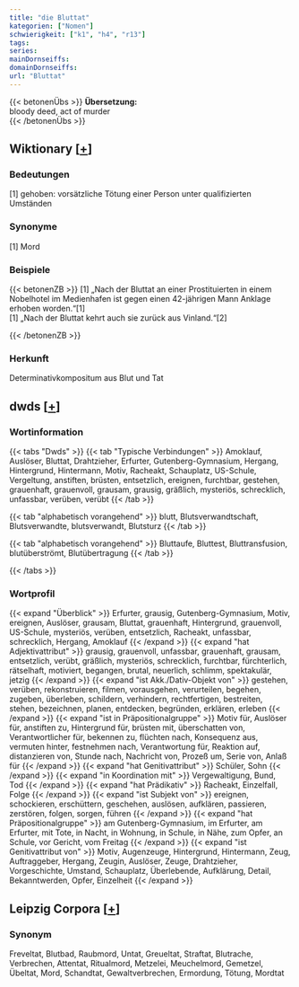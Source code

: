 ```yaml
---
title: "die Bluttat"
kategorien: ["Nomen"]
schwierigkeit: ["k1", "h4", "r13"]
tags:
series:
mainDornseiffs:
domainDornseiffs:
url: "Bluttat"
---
```


{{< betonenÜbs >}}
**Übersetzung:**  
bloody deed, act of murder  
{{< /betonenÜbs >}}

## Wiktionary [[+](https://de.wiktionary.org/wiki/Bluttat)]

### Bedeutungen
[1] gehoben: vorsätzliche Tötung einer Person unter qualifizierten Umständen  

### Synonyme
[1] Mord  

### Beispiele
{{< betonenZB >}}
[1] „Nach der Bluttat an einer Prostituierten in einem Nobelhotel im Medienhafen ist gegen einen 42-jährigen Mann Anklage erhoben worden.“[1]  
[1] „Nach der Bluttat kehrt auch sie zurück aus Vinland.“[2]  

{{< /betonenZB >}}
### Herkunft
Determinativkompositum aus Blut und Tat  



## dwds [[+](https://www.dwds.de/wb/Bluttat)]

### Wortinformation
{{< tabs "Dwds" >}}
{{< tab "Typische Verbindungen" >}}
Amoklauf, Auslöser, Bluttat, Drahtzieher, Erfurter, Gutenberg-Gymnasium, Hergang, Hintergrund, Hintermann, Motiv, Racheakt, Schauplatz, US-Schule, Vergeltung, anstiften, brüsten, entsetzlich, ereignen, furchtbar, gestehen, grauenhaft, grauenvoll, grausam, grausig, gräßlich, mysteriös, schrecklich, unfassbar, verüben, verübt
{{< /tab >}}

{{< tab "alphabetisch vorangehend" >}}
blutt, Blutsverwandtschaft, Blutsverwandte, blutsverwandt, Blutsturz
{{< /tab >}}

{{< tab "alphabetisch vorangehend" >}}
Bluttaufe, Bluttest, Bluttransfusion, blutüberströmt, Blutübertragung
{{< /tab >}}

{{< /tabs >}}

### Wortprofil
{{< expand "Überblick" >}} Erfurter, grausig, Gutenberg-Gymnasium, Motiv, ereignen, Auslöser, grausam, Bluttat, grauenhaft, Hintergrund, grauenvoll, US-Schule, mysteriös, verüben, entsetzlich, Racheakt, unfassbar, schrecklich, Hergang, Amoklauf {{< /expand >}}
{{< expand "hat Adjektivattribut" >}} grausig, grauenvoll, unfassbar, grauenhaft, grausam, entsetzlich, verübt, gräßlich, mysteriös, schrecklich, furchtbar, fürchterlich, rätselhaft, motiviert, begangen, brutal, neuerlich, schlimm, spektakulär, jetzig {{< /expand >}}
{{< expand "ist Akk./Dativ-Objekt von" >}} gestehen, verüben, rekonstruieren, filmen, vorausgehen, verurteilen, begehen, zugeben, überleben, schildern, verhindern, rechtfertigen, bestreiten, stehen, bezeichnen, planen, entdecken, begründen, erklären, erleben {{< /expand >}}
{{< expand "ist in Präpositionalgruppe" >}} Motiv für, Auslöser für, anstiften zu, Hintergrund für, brüsten mit, überschatten von, Verantwortlicher für, bekennen zu, flüchten nach, Konsequenz aus, vermuten hinter, festnehmen nach, Verantwortung für, Reaktion auf, distanzieren von, Stunde nach, Nachricht von, Prozeß um, Serie von, Anlaß für {{< /expand >}}
{{< expand "hat Genitivattribut" >}} Schüler, Sohn {{< /expand >}}
{{< expand "in Koordination mit" >}} Vergewaltigung, Bund, Tod {{< /expand >}}
{{< expand "hat Prädikativ" >}} Racheakt, Einzelfall, Folge {{< /expand >}}
{{< expand "ist Subjekt von" >}} ereignen, schockieren, erschüttern, geschehen, auslösen, aufklären, passieren, zerstören, folgen, sorgen, führen {{< /expand >}}
{{< expand "hat Präpositionalgruppe" >}} am Gutenberg-Gymnasium, im Erfurter, am Erfurter, mit Tote, in Nacht, in Wohnung, in Schule, in Nähe, zum Opfer, an Schule, vor Gericht, vom Freitag {{< /expand >}}
{{< expand "ist Genitivattribut von" >}} Motiv, Augenzeuge, Hintergrund, Hintermann, Zeug, Auftraggeber, Hergang, Zeugin, Auslöser, Zeuge, Drahtzieher, Vorgeschichte, Umstand, Schauplatz, Überlebende, Aufklärung, Detail, Bekanntwerden, Opfer, Einzelheit {{< /expand >}}

## Leipzig Corpora [[+](https://corpora.uni-leipzig.de/en/res?word=Bluttat&corpusId=deu_newscrawl-public_2018)]


### Synonym
Freveltat, Blutbad, Raubmord, Untat, Greueltat, Straftat, Blutrache, Verbrechen, Attentat, Ritualmord, Metzelei, Meuchelmord, Gemetzel, Übeltat, Mord, Schandtat, Gewaltverbrechen, Ermordung, Tötung, Mordtat

